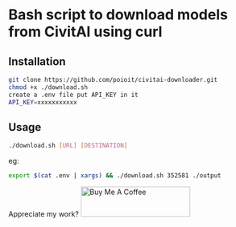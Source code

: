 # Bash script to download models from CivitAI using curl

## Installation

```bash
git clone https://github.com/poioit/civitai-downloader.git
chmod +x ./download.sh
create a .env file put API_KEY in it
API_KEY=xxxxxxxxxxx
```
## Usage

```bash
./download.sh [URL] [DESTINATION]
```

eg:

```bash
export $(cat .env | xargs) && ./download.sh 352581 ./output
```

Appreciate my work?
<a href="https://www.buymeacoffee.com/poioit" target="_blank"><img src="https://cdn.buymeacoffee.com/buttons/v2/default-violet.png" alt="Buy Me A Coffee" style="height: 60px !important;width: 217px !important;" ></a>
